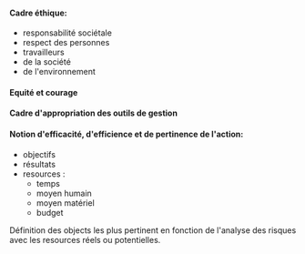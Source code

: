 #### Cadre éthique:
- responsabilité sociétale
- respect des personnes
- travailleurs
- de la société
- de l'environnement
#### Equité et courage

#### Cadre d'appropriation des outils de gestion

#### Notion d'efficacité, d'efficience et de pertinence de l'action:
- objectifs
- résultats
- resources :
	- temps
	- moyen humain
	- moyen matériel
	- budget

Définition des objects les plus pertinent en fonction de l'analyse des risques avec les resources réels ou potentielles.

